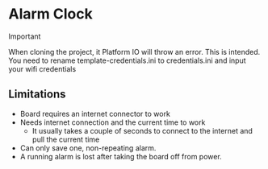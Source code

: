# Alarm Clock

> [!IMPORTANT]
> When cloning the project, it Platform IO will throw an error. This is intended.
> You need to rename template-credentials.ini to credentials.ini and input your wifi credentials

## Limitations

- Board requires an internet connector to work
- Needs internet connection and the current time to work
    - It usually takes a couple of seconds to connect to the internet and pull the current time
- Can only save one, non-repeating alarm.
- A running alarm is lost after taking the board off from power.

